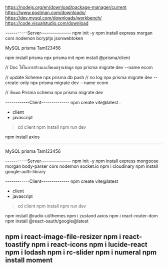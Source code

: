 https://nodejs.org/en/download/package-manager/current
https://www.postman.com/downloads/
https://dev.mysql.com/downloads/workbench/
https://code.visualstudio.com/download


-----------Server---------------
npm init -y
npm install express morgan cors nodemon bcryptjs jsonwebtoken


MySQL
prisma
Tam123456


npm install prisma
npx prisma init
npm install @prisma/client

// Doc ใช้ในการสร้างและอัพเดตฐานข้อมูล
npx prisma migrate dev --name ecom



// update Scheme
npx prisma db push   // no log
npx prisma migrate dev --create-only
npx prisma migrate dev --name ecom


//
อัพเดต Prisma schema
npx prisma migrate dev



------------Client--------------
npm create vite@latest .
- client
- javascript

>cd client
>npm install
>npm run dev

npm install axios


--------------------------
MySQL
prisma
Tam123456












-----------Server---------------
npm init -y
npm install express mongoose morgan body-parser cors nodemon socket.io
npm i cloudinary
npm install google-auth-library


------------Client--------------
npm create vite@latest
- client
- javascript

>cd client
>npm install
>npm run dev

npm install @radix-ui/themes
npm i zustand axios
npm i react-router-dom
npm install @react-oauth/google@latest


npm i react-image-file-resizer
npm i react-toastify
npm i react-icons
npm i lucide-react
npm i lodash
npm i rc-slider
npm i numeral
npm install moment
--------------------------
